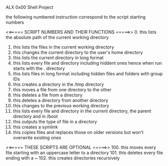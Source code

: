 ALX 0x00 Shell Project

the following numbered instruction correspond to the script starting numbers

<<===== SCRIPT NUMBERS AND THEIR FUNCTIONS =====>> 
0. this lists the absolute path of the current working directory
1. this lists the files in the current working directory
2. this changes the current directory to the user's home directory
3. this lists the current directory in long format
4. this lists every file and directory including hiddent ones hence when run starts with the . directory
5. this lists files in long format including hidden files and folders with group IDs
6. this creates a directory in the /tmp directory
7. this moves a file from one directory to the other
8. this deletes a file from a directory
9. this deletes a directory from another directory
10. this changes to the previous working directory
11. this lists every file and directory in the current directory, the parent directory and in /boot
12. this outputs the type of file in a directory
13. this creates a symlink
14. this copies files and replaces those on older versions but won't overwrite existing ones

<<===== THESE SCRIPTS ARE OPTIONAL =====>>
100. this moves every file starting with an uppercase letter to a directory
101. this deletes every file ending with a ~
102. this creates directories recursively
